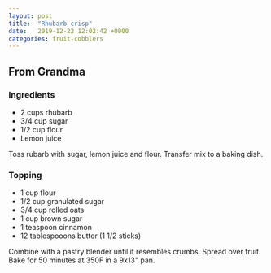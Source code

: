 ```yaml
---
layout: post
title:  "Rhubarb crisp"
date:   2019-12-22 12:02:42 +0000
categories: fruit-cobblers
---
```


## From Grandma
### Ingredients
* 2 cups rhubarb
* 3/4 cup sugar
* 1/2 cup flour
* Lemon juice


Toss rubarb with sugar, lemon juice and flour. Transfer mix to a baking dish.

### Topping
* 1 cup flour
* 1/2 cup granulated sugar
* 3/4 cup rolled oats
* 1 cup brown sugar
* 1 teaspoon cinnamon
* 12 tablespooons butter (1 1/2 sticks)


Combine with a pastry blender until it resembles crumbs. Spread over fruit. Bake for 50 minutes at 350F in a 9x13" pan.
